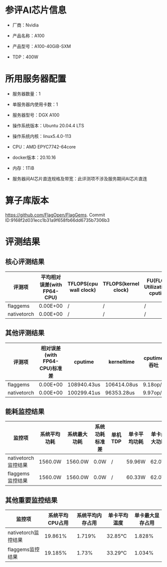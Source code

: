 # 参评AI芯片信息

* 厂商：Nvidia


* 产品名称：A100
* 产品型号：A100-40GiB-SXM
* TDP：400W

# 所用服务器配置

* 服务器数量：1


* 单服务器内使用卡数：1
* 服务器型号：DGX A100
* 操作系统版本：Ubuntu 20.04.4 LTS
* 操作系统内核：linux5.4.0-113
* CPU：AMD EPYC7742-64core
* docker版本：20.10.16
* 内存：1TiB
* 服务器间AI芯片直连规格及带宽：此评测项不涉及服务期间AI芯片直连

# 算子库版本

https://github.com/FlagOpen/FlagGems. Commit ID:9168f2d031ecc1b31a9f658fb66dd6735b7306b3

# 评测结果

## 核心评测结果

| 评测项  | 平均相对误差(with FP64-CPU) | TFLOPS(cpu wall clock) | TFLOPS(kernel clock) | FU(FLOPS Utilization)-cputime | FU-kerneltime |
| ---- | -------------- | -------------- | ------------ | ------ | ----- |
| flaggems | 0.00E+00    | /  | /        | / | / |
| nativetorch | 0.00E+00    | /  | /      | /      | /    |

## 其他评测结果

| 评测项  | 相对误差(with FP64-CPU)标准差 | cputime | kerneltime | cputime吞吐 | kerneltime吞吐 | 无预热时延 | 预热后时延 |
| ---- | -------------- | -------------- | ------------ | ------------ | -------------- | -------------- | ------------ |
| flaggems | 0.00E+00    | 108940.43us       | 106414.08us        | 9.18op/s | 9.4op/s | 279049.06us | 98172.16us |
| nativetorch | 0.00E+00    | 100299.41us       | 96353.28us        | 9.97op/s | 10.38op/s | 270552.12us | 96428.79us |

## 能耗监控结果

| 监控项  | 系统平均功耗  | 系统最大功耗  | 系统功耗标准差 | 单机TDP | 单卡平均功耗 | 单卡最大功耗 | 单卡功耗标准差 | 单卡TDP |
| ---- | ------- | ------- | ------- | ----- | ------------ | ------------ | ------------- | ----- |
| nativetorch监控结果 | 1560.0W | 1560.0W | 0.0W   | /     | 59.96W       | 62.0W      | 1.89W        | 1560.0  |
| flaggems监控结果 | 1560.0W | 1560.0W | 0.0W   | /     | 60.33W       | 62.0W      | 1.55W        | 1560.0  |

## 其他重要监控结果

| 监控项  | 系统平均CPU占用 | 系统平均内存占用 | 单卡平均温度 | 单卡最大显存占用 |
| ---- | --------- | -------- | ------------ | -------------- |
| nativetorch监控结果 | 19.861%    | 1.719%   | 32.85°C       | 1.828%        |
| flaggems监控结果 | 19.185%    | 1.73%   | 33.29°C       | 1.034%        |
